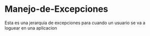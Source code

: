 # Manejo-de-Excepciones
Esta es una jerarquia de excepciones para cuando un usuario se va a loguear en una aplicacion
